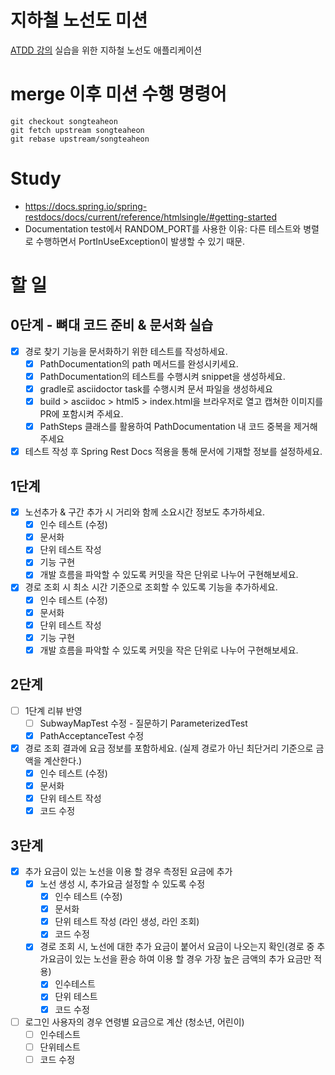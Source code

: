 # 지하철 노선도 미션
[ATDD 강의](https://edu.nextstep.camp/c/R89PYi5H) 실습을 위한 지하철 노선도 애플리케이션



# merge 이후 미션 수행 명령어
```
git checkout songteaheon  
git fetch upstream songteaheon  
git rebase upstream/songteaheon
```  

# Study
- https://docs.spring.io/spring-restdocs/docs/current/reference/htmlsingle/#getting-started
- Documentation test에서 RANDOM_PORT를 사용한 이유: 다른 테스트와 병렬로 수행하면서 PortInUseException이 발생할 수 있기 때문.


# 할 일
## 0단계 - 뼈대 코드 준비 & 문서화 실습
- [X] 경로 찾기 기능을 문서화하기 위한 테스트를 작성하세요.
  - [X] PathDocumentation의 path 메서드를 완성시키세요. 
  - [X] PathDocumentation의 테스트를 수행시켜 snippet을 생성하세요. 
  - [X] gradle로 asciidoctor task를 수행시켜 문서 파일을 생성하세요 
  - [X] build > asciidoc > html5 > index.html을 브라우저로 열고 캡쳐한 이미지를 PR에 포함시켜 주세요. 
  - [X] PathSteps 클래스를 활용하여 PathDocumentation 내 코드 중복을 제거해주세요 
- [X] 테스트 작성 후 Spring Rest Docs 적용을 통해 문서에 기재할 정보를 설정하세요.

## 1단계
- [X] 노선추가 & 구간 추가 시 거리와 함께 소요시간 정보도 추가하세요.
  - [X] 인수 테스트 (수정)
  - [X] 문서화
  - [X] 단위 테스트 작성
  - [X] 기능 구현
  - [X] 개발 흐름을 파악할 수 있도록 커밋을 작은 단위로 나누어 구현해보세요.
- [X] 경로 조회 시 최소 시간 기준으로 조회할 수 있도록 기능을 추가하세요.
  - [X] 인수 테스트 (수정)
  - [X] 문서화
  - [X] 단위 테스트 작성
  - [X] 기능 구현
  - [X] 개발 흐름을 파악할 수 있도록 커밋을 작은 단위로 나누어 구현해보세요.

## 2단계
- [ ] 1단계 리뷰 반영
  - [ ] SubwayMapTest 수정 - 질문하기 ParameterizedTest
  - [X] PathAcceptanceTest 수정
- [X] 경로 조회 결과에 요금 정보를 포함하세요. (실제 경로가 아닌 최단거리 기준으로 금액을 계산한다.)
  - [X] 인수 테스트 (수정)
  - [X] 문서화
  - [X] 단위 테스트 작성
  - [X] 코드 수정

## 3단계
- [X] 추가 요금이 있는 노선을 이용 할 경우 측정된 요금에 추가
  - [X] 노선 생성 시, 추가요금 설정할 수 있도록 수정
    - [X] 인수 테스트 (수정)
    - [X] 문서화
    - [X] 단위 테스트 작성 (라인 생성, 라인 조회)
    - [X] 코드 수정
  - [X] 경로 조회 시, 노선에 대한 추가 요금이 붙어서 요금이 나오는지 확인(경로 중 추가요금이 있는 노선을 환승 하여 이용 할 경우 가장 높은 금액의 추가 요금만 적용)
    - [X] 인수테스트
    - [X] 단위 테스트
    - [X] 코드 수정
- [ ] 로그인 사용자의 경우 연령별 요금으로 계산 (청소년, 어린이)
  - [ ] 인수테스트
  - [ ] 단위테스트
  - [ ] 코드 수정